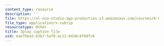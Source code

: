 ```yaml
---
content_type: resource
description: ''
file: https://ol-ocw-studio-app-production.s3.amazonaws.com/courses/6-004-computation-structures-spring-2017/eae75ea2b3b75af0ac126418c4f0dfc6_R7U0Xezxo_0.vtt
file_type: application/x-subrip
resourcetype: Other
title: 3play caption file
uid: eae75ea2-b3b7-5af0-ac12-6418c4f0dfc6
---
```

